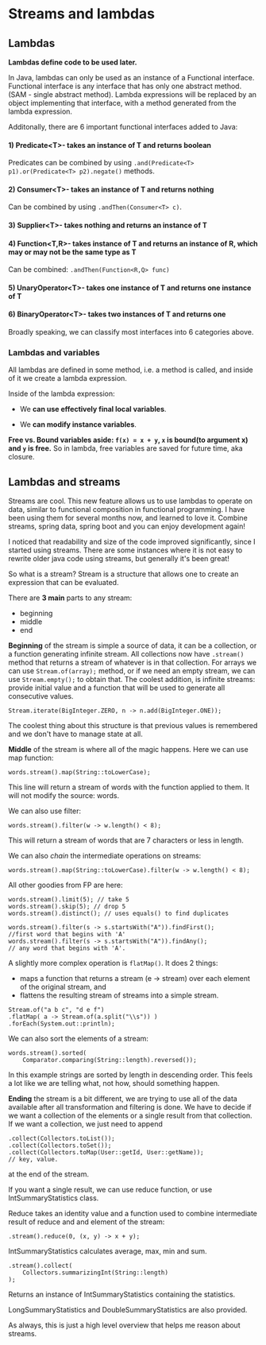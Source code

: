 # Streams and lambdas

## Lambdas

**Lambdas define code to be used later.**

In Java, lambdas can only be used as an instance of a Functional interface. Functional interface is any interface that has only one abstract method. (SAM - single abstract method). Lambda expressions will be replaced by an object implementing that interface, with a method generated from the lambda expression.

Additonally, there are 6 important functional interfaces added to Java:

#### 1) Predicate\<T>- takes an instance of T and returns boolean

Predicates can be combined by using `.and(Predicate<T> p1).or(Predicate<T> p2).negate()` methods.

#### 2) Consumer\<T>- takes an instance of T and returns nothing

Can be combined by using `.andThen(Consumer<T> c)`.

#### 3) Supplier\<T>- takes nothing and returns an instance of T

#### 4) Function\<T,R>- takes instance of T and returns an instance of R, which may or may not be the same type as T

Can be combined: `.andThen(Function<R,Q> func)`

#### 5) UnaryOperator\<T>- takes one instance of T and returns one instance of T

#### 6) BinaryOperator\<T>- takes two instances of T and returns one

Broadly speaking, we can classify most interfaces into 6 categories above.


### Lambdas and variables

All lambdas are defined in some method, i.e. a method is called, and inside of it we create a lambda expression.

Inside of the lambda expression:

* We **can use effectively final local variables**.

* We **can modify instance variables**.

**Free vs. Bound variables aside: `f(x) = x + y`, `x` is bound(to argument x) and `y` is free.**
So in lambda, free variables are saved for future time, aka closure.






## Lambdas and streams

Streams are cool.
This new feature allows us to use lambdas to operate on data, similar to functional composition in functional programming. I have been using them for several months now, and learned to love it. Combine streams, spring data, spring boot and you can enjoy development again!

I noticed that readability and size of the code improved significantly, since I started using streams. There are some instances where it is not easy to rewrite older java code using streams, but generally it's been great!

So what is a stream? Stream is a structure that allows one to create an expression that can be evaluated.

There are **3 main** parts to any stream:

* beginning
* middle
* end

**Beginning** of the stream is simple a source of data, it can be a collection, or a function generating infinite stream. All collections now have ``.stream()`` method that returns a stream of whatever is in that collection. For arrays we can use ``Stream.of(array);`` method, or if we need an empty stream, we can use ``Stream.empty();`` to obtain that. The coolest addition, is infinite streams: provide initial value and a function that will be used to generate all consecutive values.

    Stream.iterate(BigInteger.ZERO, n -> n.add(BigInteger.ONE));

The coolest thing about this structure is that previous values is remembered and we don't have to manage state at all.

**Middle** of the stream is where all of the magic happens.
Here we can use map function:

    words.stream().map(String::toLowerCase);

This line will return a stream of words with the function applied to them. It will not modify the source: words.

We can also use filter:

    words.stream().filter(w -> w.length() < 8);

This will return a stream of words that are 7 characters or less in length.

We can also *chain* the intermediate operations on streams:

    words.stream().map(String::toLowerCase).filter(w -> w.length() < 8);

All other goodies from FP are here:

    words.stream().limit(5); // take 5
    words.stream().skip(5); // drop 5
    words.stream().distinct(); // uses equals() to find duplicates

    words.stream().filter(s -> s.startsWith("A")).findFirst();        //first word that begins with 'A'
    words.stream().filter(s -> s.startsWith("A")).findAny();
    // any word that begins with 'A'.

A slightly more complex operation is `flatMap()`. It does 2 things: 

* maps a function that returns a stream (e -> stream) over each element of the original stream, and 
* flattens the resulting stream of streams into a simple stream.

```
Stream.of("a b c", "d e f")
.flatMap( a -> Stream.of(a.split("\\s")) )
.forEach(System.out::println);
```

We can also sort the elements of a stream:

    words.stream().sorted(
        Comparator.comparing(String::length).reversed());

In this example strings are sorted by length in descending order. This feels a lot like we are telling what, not how, should something happen.

**Ending** the stream is a bit different, we are trying to use all of the data available after all transformation and filtering is done. We have to decide if we want a collection of the elements or a single result from that collection. If we want a collection, we just need to append

    .collect(Collectors.toList());
    .collect(Collectors.toSet());
    .collect(Collectors.toMap(User::getId, User::getName));
    // key, value.
at the end of the stream.

If you want a single result, we can use reduce function, or use IntSummaryStatistics class.

Reduce takes an identity value and a function used to combine intermediate result of reduce and and element of the stream:

    .stream().reduce(0, (x, y) -> x + y);

IntSummaryStatistics calculates average, max, min and sum.

    .stream().collect(
        Collectors.summarizingInt(String::length)
    );

Returns an instance of IntSummaryStatistics containing the statistics.

LongSummaryStatistics and DoubleSummaryStatistics are also provided.

As always, this is just a high level overview that helps me reason about streams.
